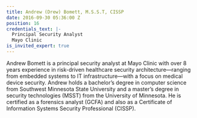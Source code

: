```yaml
---
title: Andrew (Drew) Bomett, M.S.S.T, CISSP
date: 2016-09-30 05:36:00 Z
position: 16
credentials_text: |-
  Principal Security Analyst
  Mayo Clinic
is_invited_expert: true
---
```


Andrew Bomett is a principal security analyst at Mayo Clinic with over 8 years experience in risk-driven healthcare security architecture—ranging from embedded systems to IT infrastructure—with a focus on medical device security. Andrew holds a bachelor’s degree in computer science from Southwest Minnesota State University and a master’s degree in security technologies (MSST) from the University of Minnesota. He is certified as a forensics analyst (GCFA) and also as a Certificate of Information Systems Security Professional (CISSP).